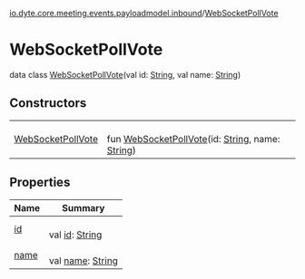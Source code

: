 [io.dyte.core.meeting.events.payloadmodel.inbound](../index.md)/[WebSocketPollVote](index.md)

# WebSocketPollVote


data class [WebSocketPollVote](index.md)(val id: [String](https://kotlinlang.org/api/latest/jvm/stdlib/kotlin/-string/index.html), val name: [String](https://kotlinlang.org/api/latest/jvm/stdlib/kotlin/-string/index.html))

## Constructors

| | |
|---|---|
| [WebSocketPollVote](-web-socket-poll-vote.md) | <br/>fun [WebSocketPollVote](-web-socket-poll-vote.md)(id: [String](https://kotlinlang.org/api/latest/jvm/stdlib/kotlin/-string/index.html), name: [String](https://kotlinlang.org/api/latest/jvm/stdlib/kotlin/-string/index.html)) |

## Properties

| Name | Summary |
|---|---|
| [id](id.md) | <br/>val [id](id.md): [String](https://kotlinlang.org/api/latest/jvm/stdlib/kotlin/-string/index.html) |
| [name](name.md) | <br/>val [name](name.md): [String](https://kotlinlang.org/api/latest/jvm/stdlib/kotlin/-string/index.html) |
